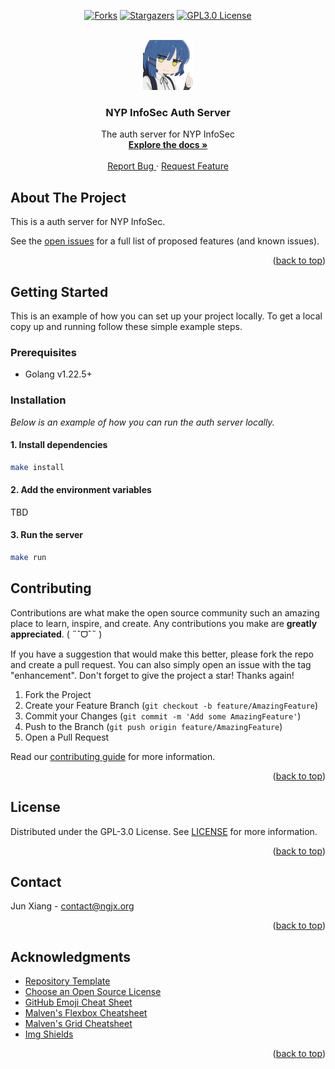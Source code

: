 <!-- Allow HTML -->
<!-- markdownlint-disable MD033 -->

<!-- Allow HTML top-level heading -->
<!-- markdownlint-disable MD041 -->

<a name="readme-top"></a>

<!-- PROJECT SHIELDS -->
<div align="center">

<a href="[forks-url]">[![Forks][forks-shield]][forks-url]</a>
<a href="[stars-url]">[![Stargazers][stars-shield]][stars-url]</a>
<a href="[license-url]">[![GPL3.0 License][license-shield]][license-url]</a>

</div>

<!-- PROJECT LOGO -->
<br />
<div align="center">
  <a href="https://github.com/caffeine-addictt/auth-nyp-infosec">
    <img src="assets/logo.png" alt="Logo" width="80" height="80">
  </a>

  <h3 align="center">NYP InfoSec Auth Server</h3>

  <p align="center">
    The auth server for NYP InfoSec
    <br />
    <a href="https://github.com/caffeine-addictt/auth-nyp-infosec/docs/index.md"><strong>Explore the docs »</strong></a>
    <br />
    <br />
    <a href="https://github.com/caffeine-addictt/auth-nyp-infosec/issues/new/choose">
      Report Bug
    </a>
    ·
    <a href="https://github.com/caffeine-addictt/auth-nyp-infosec/issues/new/choose">
      Request Feature
    </a>
  </p>
</div>

<!-- ABOUT THE PROJECT -->

## About The Project

This is a auth server for NYP InfoSec.

See the [open issues](https://github.com/caffeine-addictt/auth-nyp-infosec/issues)
for a full list of proposed features (and known issues).

<p align="right">(<a href="#readme-top">back to top</a>)</p>

<!-- GETTING STARTED -->

## Getting Started

This is an example of how you can set up your project locally.
To get a local copy up and running follow these simple example steps.

### Prerequisites

- Golang v1.22.5+

### Installation

_Below is an example of how you can run the auth server locally._

#### 1. Install dependencies

```sh
make install
```

#### 2. Add the environment variables

TBD

#### 3. Run the server

```sh
make run
```

<!-- CONTRIBUTING -->

## Contributing

Contributions are what make the open source community
such an amazing place to learn, inspire, and create.
Any contributions you make are **greatly appreciated**. ( ˶ˆᗜˆ˵ )

If you have a suggestion that would make this better,
please fork the repo and create a pull request.
You can also simply open an issue with the tag "enhancement".
Don't forget to give the project a star! Thanks again!

1. Fork the Project
2. Create your Feature Branch (`git checkout -b feature/AmazingFeature`)
3. Commit your Changes (`git commit -m 'Add some AmazingFeature'`)
4. Push to the Branch (`git push origin feature/AmazingFeature`)
5. Open a Pull Request

Read our [contributing guide](./CONTRIBUTING.md) for more information.

<p align="right">(<a href="#readme-top">back to top</a>)</p>

<!-- LICENSE -->

## License

Distributed under the GPL-3.0 License. See [LICENSE](./LICENSE) for more information.

<p align="right">(<a href="#readme-top">back to top</a>)</p>

<!-- CONTACT -->

## Contact

Jun Xiang - [contact@ngjx.org](mailto:contact@ngjx.org)

<p align="right">(<a href="#readme-top">back to top</a>)</p>

<!-- ACKNOWLEDGMENTS -->

## Acknowledgments

- [Repository Template](https://github.com/caffeine-addictt/template)
- [Choose an Open Source License](https://choosealicense.com)
- [GitHub Emoji Cheat Sheet](https://www.webpagefx.com/tools/emoji-cheat-sheet)
- [Malven's Flexbox Cheatsheet](https://flexbox.malven.co/)
- [Malven's Grid Cheatsheet](https://grid.malven.co/)
- [Img Shields](https://shields.io)

<p align="right">(<a href="#readme-top">back to top</a>)</p>

<!-- MARKDOWN LINKS & IMAGES -->
<!-- https://www.markdownguide.org/basic-syntax/#reference-style-links -->

[forks-shield]: https://img.shields.io/github/forks/caffeine-addictt/auth-nyp-infosec.svg?style=for-the-badge
[forks-url]: https://github.com/caffeine-addictt/auth-nyp-infosec/network/members
[stars-shield]: https://img.shields.io/github/stars/caffeine-addictt/auth-nyp-infosec.svg?style=for-the-badge&color=yellow
[stars-url]: https://github.com/caffeine-addictt/auth-nyp-infosec/stargazers
[license-shield]: https://img.shields.io/github/license/caffeine-addictt/auth-nyp-infosec.svg?style=for-the-badge
[license-url]: https://github.com/caffeine-addictt/auth-nyp-infosec/blob/main/LICENSE
